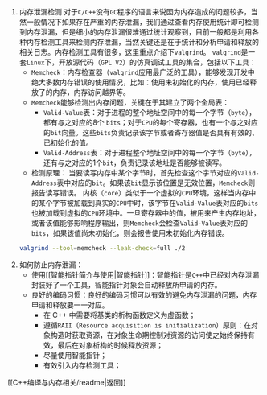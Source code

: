 1. 内存泄漏检测
	对于`C/C++`没有`GC`程序的语言来说因为内存造成的问题较多，当然一般情况下如果存在严重的内存泄漏，我们通过查看内存使用统计即可检测到内存泄漏，但是细小的内存泄漏很难通过统计观察到，目前一般都是利用各种内存检测工具来检测内存泄漏，当然关键还是在于统计和分析申请和释放的相关日志。内存检测工具有很多，这里重点介绍下`valgrind`。
	`valgrind`是一套`Linux`下，开放源代码（`GPL V2`）的仿真调试工具的集合，包括以下工具：
	- `Memcheck`：内存检查器（`valgrind`应用最广泛的工具），能够发现开发中绝大多数内存错误的使用情况，比如：使用未初始化的内存，使用已经释放了的内存，内存访问越界等。
	- `Memcheck`能够检测出内存问题，关键在于其建立了两个全局表：
		- `Valid-Value`表：对于进程的整个地址空间中的每一个字节（`byte`），都有与之对应的8个 `bits`；对于`CPU`的每个寄存器，也有一个与之对应的`bit`向量。这些`bits`负责记录该字节或者寄存器值是否具有有效的、已初始化的值。
		- `Valid-Address`表：对于进程整个地址空间中的每一个字节（`byte`），还有与之对应的1个`bit`，负责记录该地址是否能够被读写。
	- 检测原理：
		当要读写内存中某个字节时，首先检查这个字节对应的`Valid-Address`表中对应的`bit`。如果该`bit`显示该位置是无效位置，`Memcheck`则报告读写错误。
		内核（`core`）类似于一个虚拟的`CPU`环境，这样当内存中的某个字节被加载到真实的`CPU`中时，该字节在`Valid-Value`表对应的`bits`也被加载到虚拟的`CPU`环境中。一旦寄存器中的值，被用来产生内存地址，或者该值能够影响程序输出，则`Memcheck`会检查`Valid-Value`表对应的`bits`，如果该值尚未初始化，则会报告使用未初始化内存错误。
	```sh
	valgrind --tool=memcheck --leak-check=full ./2
	```
2. 如何防止内存泄漏：
	- 使用[[智能指针简介与使用|智能指针]]：智能指针是`C++`中已经对内存泄漏封装好了一个工具，智能指针对象会自动释放所申请的内存。
	- 良好的编码习惯：良好的编码习惯可以有效的避免内存泄漏的问题，内存申请和释放要一一对应。
		- 在 C++ 中需要将基类的析构函数定义为虚函数；
		- 遵循`RAII`（`Resource acquisition is initialization`）原则：在对象构造时获取资源，在对象生命期控制对资源的访问使之始终保持有效，最后在对象析构的时候释放资源；
		- 尽量使用智能指针；
		- 有效引入内存检测工具；

[[C++编译与内存相关/readme|返回]]